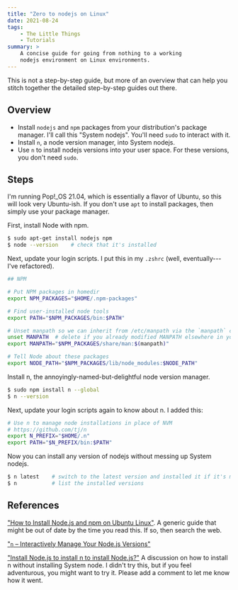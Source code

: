 ```yaml
---
title: "Zero to nodejs on Linux"
date: 2021-08-24
tags:
    - The Little Things
    - Tutorials
summary: >
    A concise guide for going from nothing to a working
    nodejs environment on Linux environments.
---
```

This is not a step-by-step guide, but more of an overview that can help you stitch together the detailed step-by-step guides out there.

## Overview

- Install `nodejs` and `npm` packages from your distribution's package manager. I'll call this "System nodejs". You'll need `sudo` to interact with it.
- Install `n`, a node version manager, into System nodejs.
- Use `n` to install nodejs versions into your user space. For these versions, you don't need `sudo`.

## Steps

I'm running Pop!\_OS 21.04, which is essentially a flavor of Ubuntu, so this will look very Ubuntu-ish. If you don't use `apt` to install packages, then simply use your package manager.

First, install Node with npm.

```zsh
$ sudo apt-get install nodejs npm
$ node --version    # check that it's installed
```

Next, update your login scripts. I put this in my `.zshrc` (well, eventually---I've refactored).

```zsh
## NPM

# Put NPM packages in homedir
export NPM_PACKAGES="$HOME/.npm-packages"

# Find user-installed node tools
export PATH="$NPM_PACKAGES/bin:$PATH"

# Unset manpath so we can inherit from /etc/manpath via the `manpath` command
unset MANPATH  # delete if you already modified MANPATH elsewhere in your configuration
export MANPATH="$NPM_PACKAGES/share/man:$(manpath)"

# Tell Node about these packages
export NODE_PATH="$NPM_PACKAGES/lib/node_modules:$NODE_PATH"
```

Install n, the annoyingly-named-but-delightful node version manager.

```zsh
$ sudo npm install n --global
$ n --version
```

Next, update your login scripts again to know about n. I added this:

```zsh
# Use n to manage node installations in place of NVM
# https://github.com/tj/n
export N_PREFIX="$HOME/.n"
export PATH="$N_PREFIX/bin:$PATH"
```

Now you can install any version of nodejs without messing up System nodejs.

```zsh
$ n latest    # switch to the latest version and installed it if it's missing
$ n           # list the installed versions
```

## References

["How to Install Node.js and npm on Ubuntu Linux"](https://itsfoss.com/install-nodejs-ubuntu/). A generic guide that might be out of date by the time you read this. If so, then search the web.

["`n` – Interactively Manage Your Node.js Versions"](https://www.npmjs.com/package/n)

["Install Node.js to install n to install Node.js?"](https://stackoverflow.com/questions/19451851/install-node-js-to-install-n-to-install-node-js) A discussion on how to install n without installing System node. I didn't try this, but if you feel adventurous, you might want to try it. Please add a comment to let me know how it went.
